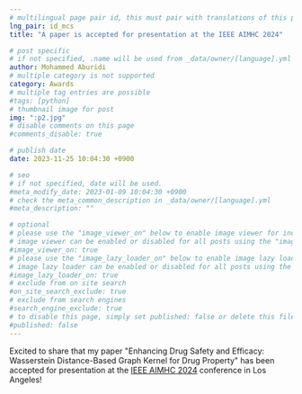 ```yaml
---
# multilingual page pair id, this must pair with translations of this page. (This name must be unique)
lng_pair: id_mcs
title: "A paper is accepted for presentation at the IEEE AIMHC 2024"

# post specific
# if not specified, .name will be used from _data/owner/[language].yml
author: Mohammed Aburidi
# multiple category is not supported
category: Awards
# multiple tag entries are possible
#tags: [python]
# thumbnail image for post
img: ":p2.jpg"
# disable comments on this page
#comments_disable: true

# publish date
date: 2023-11-25 10:04:30 +0900

# seo
# if not specified, date will be used.
#meta_modify_date: 2023-01-09 10:04:30 +0900
# check the meta_common_description in _data/owner/[language].yml
#meta_description: ""

# optional
# please use the "image_viewer_on" below to enable image viewer for individual pages or posts (_posts/ or [language]/_posts folders).
# image viewer can be enabled or disabled for all posts using the "image_viewer_posts: true" setting in _data/conf/main.yml.
#image_viewer_on: true
# please use the "image_lazy_loader_on" below to enable image lazy loader for individual pages or posts (_posts/ or [language]/_posts folders).
# image lazy loader can be enabled or disabled for all posts using the "image_lazy_loader_posts: true" setting in _data/conf/main.yml.
#image_lazy_loader_on: true
# exclude from on site search
#on_site_search_exclude: true
# exclude from search engines
#search_engine_exclude: true
# to disable this page, simply set published: false or delete this file
#published: false
---
```

Excited to share that my paper "Enhancing Drug Safety and Efficacy: Wasserstein Distance-Based Graph Kernel for Drug Property" has been accepted for presentation at the  [IEEE AIMHC 2024](https://www.aimhc.org/) conference in Los Angeles! 




